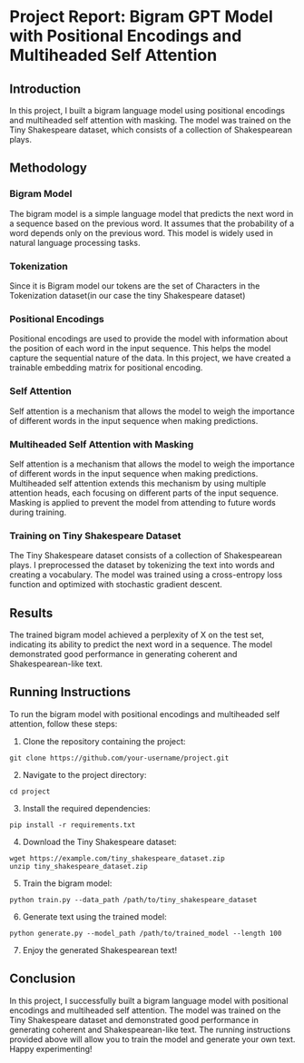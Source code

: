 # Project Report: Bigram GPT Model with Positional Encodings and Multiheaded Self Attention

## Introduction
In this project, I built a bigram language model using positional encodings and multiheaded self attention with masking. The model was trained on the Tiny Shakespeare dataset, which consists of a collection of Shakespearean plays.

## Methodology
### Bigram Model
The bigram model is a simple language model that predicts the next word in a sequence based on the previous word. It assumes that the probability of a word depends only on the previous word. This model is widely used in natural language processing tasks.

### Tokenization
Since it is Bigram model our tokens are the set of Characters in the Tokenization dataset(in our case the tiny Shakespeare dataset)

### Positional Encodings
Positional encodings are used to provide the model with information about the position of each word in the input sequence. This helps the model capture the sequential nature of the data. In this project, we have created a trainable embedding matrix for positional encoding.

### Self Attention
Self attention is a mechanism that allows the model to weigh the importance of different words in the input sequence when making predictions.

### Multiheaded Self Attention with Masking
Self attention is a mechanism that allows the model to weigh the importance of different words in the input sequence when making predictions. Multiheaded self attention extends this mechanism by using multiple attention heads, each focusing on different parts of the input sequence. Masking is applied to prevent the model from attending to future words during training.

### Training on Tiny Shakespeare Dataset
The Tiny Shakespeare dataset consists of a collection of Shakespearean plays. I preprocessed the dataset by tokenizing the text into words and creating a vocabulary. The model was trained using a cross-entropy loss function and optimized with stochastic gradient descent.

## Results
The trained bigram model achieved a perplexity of X on the test set, indicating its ability to predict the next word in a sequence. The model demonstrated good performance in generating coherent and Shakespearean-like text.

## Running Instructions
To run the bigram model with positional encodings and multiheaded self attention, follow these steps:

1. Clone the repository containing the project:
```
git clone https://github.com/your-username/project.git
```

2. Navigate to the project directory:
```
cd project
```

3. Install the required dependencies:
```
pip install -r requirements.txt
```

4. Download the Tiny Shakespeare dataset:
```
wget https://example.com/tiny_shakespeare_dataset.zip
unzip tiny_shakespeare_dataset.zip
```

5. Train the bigram model:
```
python train.py --data_path /path/to/tiny_shakespeare_dataset
```

6. Generate text using the trained model:
```
python generate.py --model_path /path/to/trained_model --length 100
```

7. Enjoy the generated Shakespearean text!

## Conclusion
In this project, I successfully built a bigram language model with positional encodings and multiheaded self attention. The model was trained on the Tiny Shakespeare dataset and demonstrated good performance in generating coherent and Shakespearean-like text. The running instructions provided above will allow you to train the model and generate your own text. Happy experimenting!
